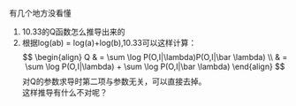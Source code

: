 有几个地方没看懂
1. 10.33的Q函数怎么推导出来的  
2. 根据log(ab) = log(a)+log(b),10.33可以这样计算：  
$$
\begin{align}
Q & = \sum \log P(O,I|\lambda)P(O,I|\bar \lambda) \\
& = \sum \log P(O,I|\lambda) + \sum \log P(O,I|\bar \lambda)
\end{align}
$$
对Q的参数求导时第二项与参数无关，可以直接去掉。  
这样推导有什么不对呢？